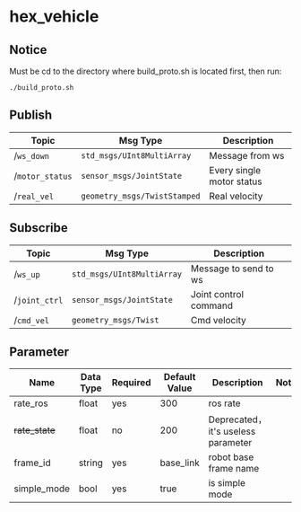 # hex_vehicle
## Notice
Must be cd to the directory where build_proto.sh is located first, then run:
```
./build_proto.sh
```
## Publish
| Topic           | Msg Type                     | Description               |
| --------------- | ---------------------------- | ------------------------- |
| /`ws_down`      | `std_msgs/UInt8MultiArray`   | Message from ws           |
| /`motor_status` | `sensor_msgs/JointState`     | Every single motor status |
| /`real_vel`     | `geometry_msgs/TwistStamped` | Real velocity             |
## Subscribe
| Topic         | Msg Type                   | Description           |
| ------------- | -------------------------- | --------------------- |
| /`ws_up`      | `std_msgs/UInt8MultiArray` | Message to send to ws |
| /`joint_ctrl` | `sensor_msgs/JointState`   | Joint control command |
| /`cmd_vel`    | `geometry_msgs/Twist`      | Cmd velocity          |
## Parameter
| Name           | Data Type | Required | Default Value | Description                        | Note |
| -------------- | --------- | -------- | ------------- | ---------------------------------- | ---- |
| rate_ros       | float     | yes      | 300           | ros rate                           |      |
| ~~rate_state~~ | float     | no       | 200           | Deprecated，it's useless parameter |      |
| frame_id       | string    | yes      | base_link     | robot base frame name              |      |
| simple_mode    | bool      | yes      | true          | is simple mode                     |      |